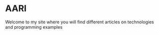 # AARI
Welcome to my site where you will find different articles on technologies and programming examples

